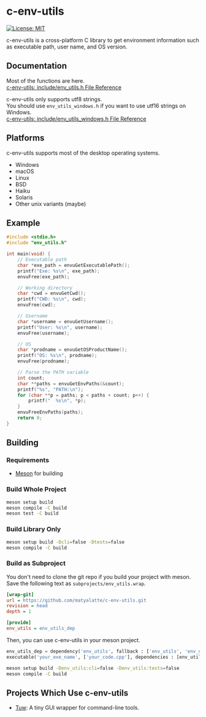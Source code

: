# c-env-utils

[![License: MIT](https://img.shields.io/badge/License-MIT-yellow.svg)](https://opensource.org/licenses/MIT)

c-env-utils is a cross-platform C library to get environment information such as executable path, user name, and OS version.

## Documentation

Most of the functions are here.  
[c-env-utils: include/env_utils.h File Reference](https://matyalatte.github.io/c-env-utils/env__utils_8h.html)  

c-env-utils only supports utf8 strings.  
You should use `env_utils_windows.h` if you want to use utf16 strings on Windows.  
[c-env-utils: include/env_utils_windows.h File Reference](https://matyalatte.github.io/c-env-utils/env__utils__windows_8h.html)  

## Platforms

c-env-utils supports most of the desktop operating systems.

- Windows
- macOS
- Linux
- BSD
- Haiku
- Solaris
- Other unix variants (maybe)

## Example

```c
#include <stdio.h>
#include "env_utils.h"

int main(void) {
    // Executable path
    char *exe_path = envuGetExecutablePath();
    printf("Exe: %s\n", exe_path);
    envuFree(exe_path);

    // Working directory
    char *cwd = envuGetCwd();
    printf("CWD: %s\n", cwd);
    envuFree(cwd);

    // Username
    char *username = envuGetUsername();
    printf("User: %s\n", username);
    envuFree(username);

    // OS
    char *prodname = envuGetOSProductName();
    printf("OS: %s\n", prodname);
    envuFree(prodname);

    // Parse the PATH variable
    int count;
    char **paths = envuGetEnvPaths(&count);
    printf("%s", "PATH:\n");
    for (char **p = paths; p < paths + count; p++) {
        printf("  %s\n", *p);
    }
    envuFreeEnvPaths(paths);
    return 0;
}
```

## Building

### Requirements

- [Meson](https://mesonbuild.com/) for building

### Build Whole Project

```bash
meson setup build
meson compile -C build
meson test -C build
```

### Build Library Only

```bash
meson setup build -Dcli=false -Dtests=false
meson compile -C build
```

### Build as Subproject

You don't need to clone the git repo if you build your project with meson.  
Save the following text as `subprojects/env_utils.wrap`.  

```ini
[wrap-git]
url = https://github.com/matyalatte/c-env-utils.git
revision = head
depth = 1

[provide]
env_utils = env_utils_dep
```

Then, you can use c-env-utils in your meson project.

```python
env_utils_dep = dependency('env_utils', fallback : ['env_utils', 'env_utils_dep'])
executable('your_exe_name', ['your_code.cpp'], dependencies : [env_utils_dep])
```

```bash
meson setup build -Denv_utils:cli=false -Denv_utils:tests=false
meson compile -C build
```

## Projects Which Use c-env-utils

- [Tuw](https://github.com/matyalatte/tuw): A tiny GUI wrapper for command-line tools.
